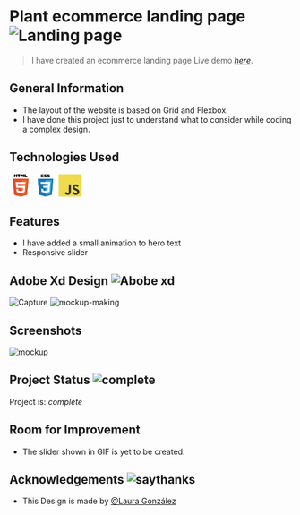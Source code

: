 # Plant ecommerce landing page ![Landing page](https://img.shields.io/badge/Landing-Page-%23FFC0CB) 
> I have created an ecommerce landing page
> Live demo [_here_](https://plant-landing-page.netlify.app/). 

## General Information
- The layout of the website is based on Grid and Flexbox.
- I have done this project just to understand what to consider while coding a complex design.


## Technologies Used
> <p align="center">
  <code><img height="40" src="https://raw.githubusercontent.com/github/explore/80688e429a7d4ef2fca1e82350fe8e3517d3494d/topics/html/html.png"></code> 
  <code><img height="40" src="https://raw.githubusercontent.com/github/explore/80688e429a7d4ef2fca1e82350fe8e3517d3494d/topics/css/css.png"></code> 
  <code><img height="40" src="https://raw.githubusercontent.com/github/explore/80688e429a7d4ef2fca1e82350fe8e3517d3494d/topics/javascript/javascript.png"></code> 
 </p>

## Features
-  I have added a small animation to hero text
-  Responsive slider

## Adobe Xd Design ![Abobe xd](https://img.shields.io/badge/Adobe%20XD-FF61F6?style=plastic&logo=Adobe%20XD&logoColor=white)
![Capture](https://user-images.githubusercontent.com/69894599/122237454-f7c5e280-cedc-11eb-9806-7b927888c717.jpg)
![mockup-making](https://user-images.githubusercontent.com/69894599/122241720-68223300-cee0-11eb-8819-9ae6ce41bda8.gif)


## Screenshots
![mockup](https://user-images.githubusercontent.com/69894599/122244998-f697b400-cee2-11eb-8f65-2f77d2c1f026.jpg)




## Project Status ![complete](https://i.ibb.co/QpNXY4r/output-onlinepngtools-1.png)
Project is:  _complete_


## Room for Improvement
- The slider shown in GIF is yet to be created.


## Acknowledgements ![saythanks](https://img.shields.io/badge/say-thanks-ff69b4.svg)
- This Design is made by [@Laura González](https://dribbble.com/uxdesign_laugon)







